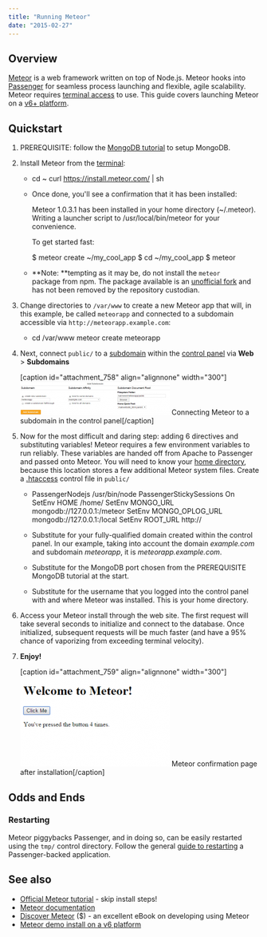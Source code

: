 ```yaml
---
title: "Running Meteor"
date: "2015-02-27"
---
```


## Overview

[Meteor](https://www.meteor.com/) is a web framework written on top of Node.js. Meteor hooks into [Passenger](https://www.phusionpassenger.com/) for seamless process launching and flexible, agile scalability. Meteor requires [terminal access](https://kb.apiscp.com/terminal/is-terminal-access-available/ "Is terminal access available?") to use. This guide covers launching Meteor on a [v6+ platform](https://kb.apiscp.com/platform/determining-platform-version/ "Determining platform version").

## Quickstart

1. PREREQUISITE: follow the [MongoDB tutorial](https://kb.apiscp.com/guides/running-mongodb/ "Running MongoDB") to setup MongoDB.
2. Install Meteor from the [terminal](https://kb.apiscp.com/terminal/accessing-terminal/ "Accessing terminal"):
    - cd ~
        curl https://install.meteor.com/ | sh
        
    - Once done, you'll see a confirmation that it has been installed:
        
        Meteor 1.0.3.1 has been installed in your home directory (~/.meteor).
        Writing a launcher script to /usr/local/bin/meteor for your convenience.
        
        To get started fast:
        
        $ meteor create ~/my\_cool\_app
        $ cd ~/my\_cool\_app
        $ meteor
        
    - **Note: **tempting as it may be, do not install the `meteor` package from npm. The package available is an [unofficial fork](https://github.com/meteor/meteor/issues/1721) and has not been removed by the repository custodian.
3. Change directories to `/var/www` to create a new Meteor app that will, in this example, be called `meteorapp` and connected to a subdomain accessible via `http://meteorapp.example.com`:
    - cd /var/www
        meteor create meteorapp
        
4. Next, connect `public/` to a [subdomain](https://kb.apiscp.com/web-content/creating-subdomain/ "Creating a subdomain") within the [control panel](https://kb.apiscp.com/control-panel/logging-into-the-control-panel/ "Logging into the control panel") via **Web** > ****Subdomains****
    
    \[caption id="attachment\_758" align="alignnone" width="300"\][![Connecting Meteor to a subdomain in the control panel](images/meteor-subdomain-control-panel-300x67.png)](https://kb.apiscp.com/wp-content/uploads/2015/02/meteor-subdomain-control-panel.png) Connecting Meteor to a subdomain in the control panel\[/caption\]
5. Now for the most difficult and daring step: adding 6 directives and substituting variables! Meteor requires a few environment variables to run reliably. These variables are handed off from Apache to Passenger and passed onto Meteor. You will need to know your [home directory](https://kb.apiscp.com/platform/home-directory-location/ "Home directory location"), because this location stores a few additional Meteor system files. Create a [.htaccess](https://kb.apiscp.com/guides/htaccess-guide/ ".htaccess Guide") control file in `public/`
    - PassengerNodejs /usr/bin/node
        PassengerStickySessions On
        SetEnv HOME /home/<USERNAME>
        SetEnv MONGO\_URL mongodb://127.0.0.1:<PORT>/meteor
        SetEnv MONGO\_OPLOG\_URL mongodb://127.0.0.1:<PORT>/local
        SetEnv ROOT\_URL http://<HOSTNAME>
        
    - Substitute _<HOSTNAME>_ for your fully-qualified domain created within the control panel. In our example, taking into account the domain _example.com_ and subdomain _meteorapp_, it is _meteorapp.example.com_.
    - Substitute _<PORT>_ for the MongoDB port chosen from the PREREQUISITE MongoDB tutorial at the start.
    - Substitute _<USERNAME>_ for the username that you logged into the control panel with and where Meteor was installed. This is your home directory.
6. Access your Meteor install through the web site. The first request will take several seconds to initialize and connect to the database. Once initialized, subsequent requests will be much faster (and have a 95% chance of vaporizing from exceeding terminal velocity).
7. __**Enjoy!**__
    
    \[caption id="attachment\_759" align="alignnone" width="300"\][![Meteor confirmation page on a basic install](images/meteor-confirmation-dialog-300x181.png)](https://kb.apiscp.com/wp-content/uploads/2015/02/meteor-confirmation-dialog.png) Meteor confirmation page after installation\[/caption\]

## Odds and Ends

### Restarting

Meteor piggybacks Passenger, and in doing so, can be easily restarted using the `tmp/` control directory. Follow the general [guide to restarting](https://kb.apiscp.com/ruby/restarting-passenger-processes/ "Restarting Passenger processes") a Passenger-backed application.

## See also

- [Official Meteor tutorial](https://www.meteor.com/try/2) - skip install steps!
- [Meteor documentation](https://www.meteor.com/learn)
- [Discover Meteor](https://book.discovermeteor.com) ($) - an excellent eBook on developing using Meteor
- [Meteor demo install on a v6 platform](http://meteor.futz.net/)
